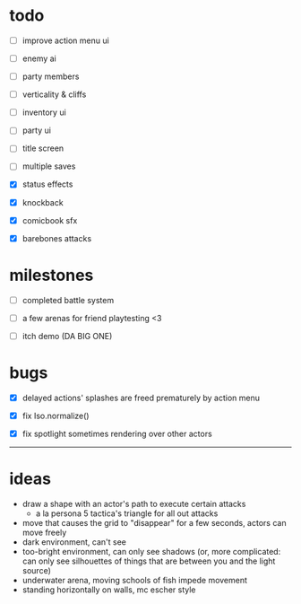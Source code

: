 # todo

- [ ] improve action menu ui
- [ ] enemy ai
- [ ] party members
- [ ] verticality & cliffs
- [ ] inventory ui
- [ ] party ui
- [ ] title screen
- [ ] multiple saves
- [x] status effects
- [x] knockback
- [x] comicbook sfx
- [x] barebones attacks


# milestones

- [ ] completed battle system
- [ ] a few arenas for friend playtesting <3
- [ ] itch demo (DA BIG ONE)


# bugs

- [x] delayed actions' splashes are freed prematurely by action menu
- [x] fix Iso.normalize()
- [x] fix spotlight sometimes rendering over other actors



---



# ideas

- draw a shape with an actor's path to execute certain attacks
	- a la persona 5 tactica's triangle for all out attacks
- move that causes the grid to "disappear" for a few seconds, actors can move freely
- dark environment, can't see
- too-bright environment, can only see shadows (or, more complicated: can only see silhouettes of things that are between you and the light source)
- underwater arena, moving schools of fish impede movement
- standing horizontally on walls, mc escher style
